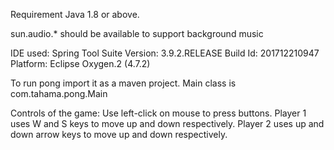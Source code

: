 Requirement Java 1.8 or above.

sun.audio.* should be available to support background music

IDE used: 
Spring Tool Suite 
Version: 3.9.2.RELEASE
Build Id: 201712210947
Platform: Eclipse Oxygen.2 (4.7.2)

To run pong import it as a maven project.
Main class is com.tahama.pong.Main

Controls of the game:
Use left-click on mouse to press buttons.
Player 1 uses W and S keys to move up and down respectively.
Player 2 uses up and down arrow keys to move up and down respectively.
